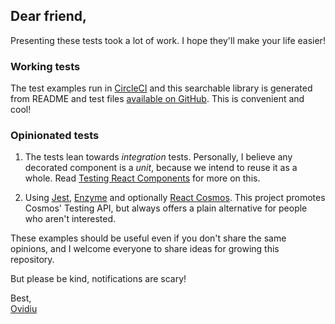 ## Dear friend,

Presenting these tests took a lot of work. I hope they'll make your life easier!

### Working tests

The test examples run in [CircleCI](https://circleci.com/gh/skidding/react-testing-examples) and this searchable library is generated from README and test files [available on GitHub](https://github.com/skidding/react-testing-examples). This is convenient and cool!

### Opinionated tests

1.  The tests lean towards _integration_ tests. Personally, I believe any decorated component is a _unit_, because we intend to reuse it as a whole. Read [Testing React Components](https://medium.com/@skidding/testing-react-components-30516bc6a1b3) for more on this.

2.  Using [Jest](https://facebook.github.io/jest/), [Enzyme](http://airbnb.io/enzyme/) and optionally [React Cosmos](https://github.com/react-cosmos/react-cosmos). This project promotes Cosmos' Testing API, but always offers a plain alternative for people who aren't interested.

These examples should be useful even if you don't share the same opinions, and I welcome everyone to share ideas for growing this repository.

But please be kind, notifications are scary!

Best,<br/>
[Ovidiu](https://twitter.com/skidding)
